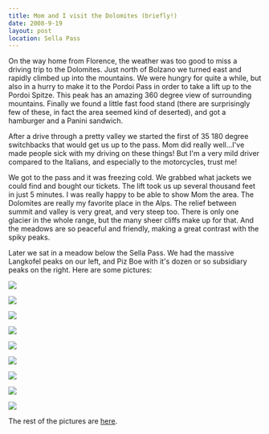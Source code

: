 ```yaml
---
title: Mom and I visit the Dolomites (briefly!)
date: 2008-9-19
layout: post
location: Sella Pass
---
```


On the way home from Florence, the weather was too good to miss a driving
trip to the Dolomites. Just north of Bolzano we turned east and rapidly
climbed up into the mountains. We were hungry for quite a while, but also
in a hurry to make it to the Pordoi Pass in order to take a lift up to
the Pordoi Spitze. This peak has an amazing 360 degree view of surrounding
mountains. Finally we found a little fast food stand (there are surprisingly
few of these, in fact the area seemed kind of deserted), and got a hamburger
and a Panini sandwich.
  
  
After a drive through a pretty valley we started the first of 35 180 degree
switchbacks that would get us up to the pass. Mom did really well...I've
made people sick with my driving on these things! But I'm a very mild driver
compared to the Italians, and especially to the motorcycles, trust me!
  
  
We got to the pass and it was freezing cold. We grabbed what jackets we
could find and bought our tickets. The lift took us up several thousand
feet in just 5 minutes. I was really happy to be able to show Mom the area.
The Dolomites are really my favorite place in the Alps. The relief between
summit and valley is very great, and very steep too. There is only one
glacier in the whole range, but the many sheer cliffs make up for that.
And the meadows are so peaceful and friendly, making a great contrast with
the spiky peaks.
  
  
Later we sat in a meadow below the Sella Pass. We had the massive Langkofel
peaks on our left, and Piz Boe with it's dozen or so subsidiary peaks on
the right. Here are some pictures:
  
  
[![](http://farm4.static.flickr.com/3179/2855365229_ea6f720782_m.jpg)](http://www.flickr.com/photos/ripsawridge/2855365229/)
  
[![](http://farm4.static.flickr.com/3265/2855365787_5f65fcc851_m.jpg)](http://www.flickr.com/photos/ripsawridge/2855365787/)
  
[![](http://farm4.static.flickr.com/3217/2856199914_e5684c6fd7_m.jpg)](http://www.flickr.com/photos/ripsawridge/2856199914/)
  
[![](http://farm4.static.flickr.com/3179/2856200118_04be422b03_m.jpg)](http://www.flickr.com/photos/ripsawridge/2856200118/)
  
[![](http://farm4.static.flickr.com/3098/2855366773_382ff942a2_m.jpg)](http://www.flickr.com/photos/ripsawridge/2855366773/)
  
[![](http://farm4.static.flickr.com/3193/2855367169_0b55142de1_m.jpg)](http://www.flickr.com/photos/ripsawridge/2855367169/)
  
[![](http://farm4.static.flickr.com/3030/2855367833_7006f75ee1_m.jpg)](http://www.flickr.com/photos/ripsawridge/2855367833/)
  
[![](http://farm4.static.flickr.com/3197/2856202188_3a88231b54_m.jpg)](http://www.flickr.com/photos/ripsawridge/2856202188/)
  
[![](http://farm4.static.flickr.com/3201/2855369413_91efef7d99_m.jpg)](http://www.flickr.com/photos/ripsawridge/2855369413/)
  
  
  
  
The rest of the pictures are [here](http://www.flickr.com/photos/ripsawridge/sets/72157607284549121/).
